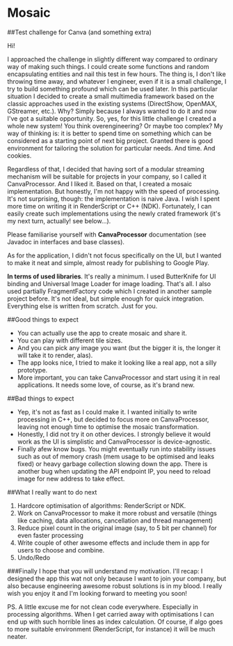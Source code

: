 # Mosaic
##Test challenge for Canva (and something extra)


Hi!

I approached the challenge in slightly different way compared to ordinary way of making such things. I could create some functions and random encapsulating entities and nail this test in few hours. The thing is, I don't like throwing time away, and whatever I engineer, even if it is a small challenge, I try to build something profound which can be used later. In this particular situation I decided to create a small multimedia framework based on the classic approaches used in the existing systems (DirectShow, OpenMAX, GStreamer, etc.). Why? Simply because I always wanted to do it and now I've got a suitable opportunity. So, yes, for this little challenge I created a whole new system! You think overengineering? Or maybe too complex? My way of thinking is: it is better to spend time on something which can be considered as a starting point of next big project. Granted there is good environment for tailoring the solution for particular needs. And time. And cookies. 

Regardless of that, I decided that having sort of a modular streaming mechanism will be suitable for projects in your company, so I called it CanvaProcessor. And I liked it. Based on that, I created a mosaic implementation. But honestly, I'm not happy with the speed of processing. It's not surprising, though: the implementation is naive Java. I wish I spent more time on writing it in RenderScript or C++ (NDK). Fortunately, I can easily create such implementations using the newly crated framework (it's my next turn, actually! see below...).

Please familiarise yourself with **CanvaProcessor** documentation (see Javadoc in interfaces and base classes).

As for the application, I didn't not focus specifically on the UI, but I wanted to make it neat and simple, almost ready for publishing to Google Play. 

**In terms of used libraries**. It's really a minimum. I used ButterKnife for UI binding and Universal Image Loader for image loading. That's all. I also used partially FragmentFactory code which I created in another sample project before. It's not ideal, but simple enough for quick integration. Everything else is written from scratch. Just for you.

##Good things to expect
- You can actually use the app to create mosaic and share it. 
- You can play with different tile sizes. 
- And you can pick any image you want (but the bigger it is, the longer it will take it to render, alas). 
- The app looks nice, I tried to make it looking like a real app, not a silly prototype.
- More important, you can take CanvaProcessor and start using it in real applications. It needs some love, of course, as it's brand new.

##Bad things to expect
- Yep, it's not as fast as I could make it. I wanted initially to write processing in C++, but decided to focus more on CanvaProcessor, leaving not enough time to optimise the mosaic transformation.
- Honestly, I did not try it on other devices. I strongly believe it would work as the UI is simplistic and CanvaProcessor is device-agnostic.
- Finally afew know bugs. You might eventually run into stability issues such as out of memory crash (mem usage to be optimised and leaks fixed) or heavy garbage collection slowing down the app. There is another bug when updating the API endpoint IP, you need to reload image for new address to take effect.

##What I really want to do next
1. Hardcore optimisation of algorithms: RenderScript or NDK. 
2. Work on CanvaProcessor to make it more robust and versatile (things like caching, data allocations, cancellation and thread management)
3. Reduce pixel count in the original image (say, to 5 bit per channel) for even faster processing
4. Write couple of other awesome effects and include them in app for users to choose and combine.
5. Undo/Redo


###Finally
I hope that you will understand my motivation. I'll recap: I designed the app this wat not only because I want to join your company, but also because engineering awesome robust solutions is in my blood. I really wish you enjoy it and I'm looking forward to meeting you soon!


PS. A little excuse me for not clean code everywhere. Especially in processing algorithms. When I get carried away with optimisations I can end up with such horrible lines as index calculation. Of course, if algo goes to more suitable environment (RenderScript, for instance) it will be much neater.
